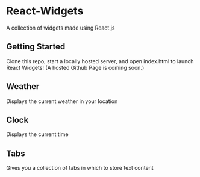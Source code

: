 # React-Widgets

A collection of widgets made using React.js

## Getting Started

Clone this repo, start a locally hosted server, and open index.html to launch React Widgets!
(A hosted Github Page is coming soon.)

## Weather

Displays the current weather in your location

## Clock

Displays the current time

## Tabs

Gives you a collection of tabs in which to store text content

